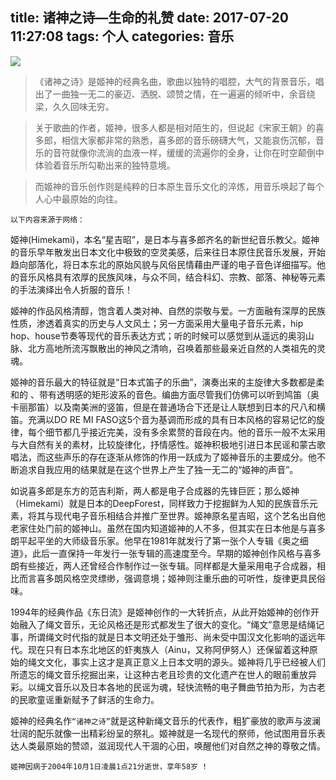 ﻿title: 诸神之诗—生命的礼赞
date: 2017-07-20 11:27:08
tags: 个人
categories: 音乐
---
![](http://7xr8tf.com1.z0.glb.clouddn.com/blog/20170720/115333747.jpg)

>《诸神之诗》是姬神的经典名曲，歌曲以独特的唱腔，大气的背景音乐，唱出了一曲独一无二的豪迈、洒脱、颂赞之情，在一遍遍的倾听中，余音绕梁，久久回味无穷。

>关于歌曲的作者，姬神，很多人都是相对陌生的，但说起《宋家王朝》的喜多郎，相信大家都非常的熟悉，喜多郎的音乐磅礴大气，又能哀伤沉郁，音乐的音符就像你流淌的血液一样，缓缓的流遍你的全身，让你在时空颠倒中体验着音乐所勾勒出来的独特意境。

<!--more-->
>而姬神的音乐创作则是纯粹的日本原生音乐文化的淬炼，用音乐唤起了每个人心中最原始的向往。

`以下内容来源于网络：`

姬神(Himekami)，本名“星吉昭”，是日本与喜多郎齐名的新世纪音乐教父。姬神的音乐早年散发出日本文化中极致的空灵美感，后来往日本原住民音乐发展，开始趋向部落化，将日本东北的原始风貌与风俗民情藉由严谨的电子音色详细描写。他的音乐风格具有浓厚的民族风味，与众不同，结合科幻、宗教、部落、神秘等元素的手法演绎出令人折服的音乐！

姬神的作品风格清醇，饱含着人类对神、自然的崇敬与爱。一方面融有深厚的民族性质，渗透着真实的历史与人文风土；另一方面采用大量电子音乐元素，hip hop、house节奏等现代的音乐表达方式；听的时候可以感觉到从遥远的奥羽山脉、北方高地所流泻飘散出的神风之清响，召唤着那些最亲近自然的人类祖先的灵魂。

姬神的音乐最大的特征就是“日本式笛子的乐曲”，演奏出来的主旋律大多数都是柔和的 、带有透明感的矩形波系的音色。编曲方面尽管我们仿佛可以听到鸠笛（奥卡丽那笛）以及南美洲的竖笛，但是在普通场合下还是让人联想到日本的尺八和横笛。充满以DO RE MI FASO这5个音为基调而形成的具有日本风格的容易记忆的旋律，每个细节都几乎接近完美，没有多余累赘的音段在内。他的音乐一般不太采用与大自然有关的素材，比较旋律化，抒情感性。姬神积极地引进日本民谣和蒙古歌唱法，而这些声乐的存在逐渐从修饰的作用一跃成为了姬神音乐的主要成分。他不断追求自我应用的结果就是在这个世界上产生了独一无二的“姬神的声音”。 

如说喜多郎是东方的范吉利斯，两人都是电子合成器的先锋巨匠；那么姬神（Himekami）就是日本的DeepForest，同样致力于挖掘鲜为人知的民族音乐元素，将其与现代电子音乐相结合并推广至世界。姬神原名星吉昭，这个艺名出自他老家住处门前的姬神山。虽然在国内知道姬神的人不多，但其实在日本他是与喜多朗平起平坐的大师级音乐家。他早在1981年就发行了第一张个人专辑《奥之细道》，此后一直保持一年发行一张专辑的高速度至今。早期的姬神创作风格与喜多朗有些接近，两人还曾经合作制作过一张专辑。同样都是大量采用电子合成器，相比而言喜多朗风格空灵缥缈，强调意境；姬神则注重乐曲的可听性，旋律更具民俗味。

1994年的经典作品《东日流》是姬神创作的一大转折点，从此开始姬神的创作开始融入了绳文音乐，无论风格还是形式都发生了很大的变化。“绳文”意思是结绳记事，所谓绳文时代指的就是日本文明还处于雏形、尚未受中国汉文化影响的遥远年代。现在只有日本东北地区的虾夷族人（Ainu，又称阿伊努人）还保留着这种原始的绳文文化，事实上这才是真正意义上日本文明的源头。姬神将几乎已经被人们所遗忘的绳文音乐挖掘出来，让这种古老且珍贵的文化遗产在世人的眼前重放异彩。以绳文音乐以及日本各地的民谣为魂，轻快流畅的电子舞曲节拍为形，为古老的民歌童谣重新赋予了鲜活的生命力。
    
姬神的经典名作`“诸神之诗”`就是这种新绳文音乐的代表作，粗犷豪放的歌声与波澜壮阔的配乐就像一出精彩纷呈的祭礼。姬神就是一名现代的祭师，他试图用音乐表达人类最原始的赞颂，滋润现代人干涸的心田，唤醒他们对自然之神的尊敬之情。

`姬神因病于2004年10月1日凌晨1点21分逝世，享年58岁 !`